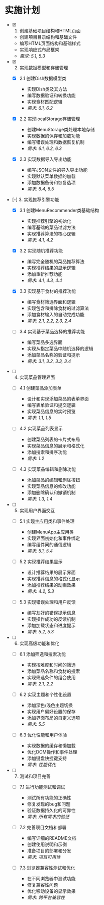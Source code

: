 # 实施计划

- [x] 1. 创建基础项目结构和HTML页面
  - 创建项目目录结构和基础文件
  - 编写HTML页面结构和基础样式
  - 实现响应式布局框架
  - _需求: 5.1, 5.3_

- [x] 2. 实现数据模型和存储管理
  - [x] 2.1 创建Dish数据模型类
    - 实现Dish类及其方法
    - 编写数据验证和转换功能
    - 实现食材匹配逻辑
    - _需求: 6.1, 6.2_

  - [x] 2.2 实现localStorage存储管理
    - 创建MenuStorage类处理本地存储
    - 实现数据的保存和加载功能
    - 编写错误处理和数据恢复机制
    - _需求: 6.1, 6.2, 6.3_

  - [x] 2.3 实现数据导入导出功能
    - 编写JSON文件的导入导出功能
    - 实现默认菜单数据的加载
    - 添加数据备份和恢复选项
    - _需求: 6.4, 6.5_

- [-] 3. 实现推荐引擎功能
  - [x] 3.1 创建MenuRecommender类基础结构
    - 实现推荐引擎的初始化
    - 编写基础的菜品过滤方法
    - 实现推荐算法的核心逻辑
    - _需求: 4.1, 4.2_

  - [x] 3.2 实现随机推荐功能
    - 编写完全随机的菜品推荐算法
    - 实现推荐结果的显示逻辑
    - 添加重新推荐功能
    - _需求: 4.1, 4.3, 4.4_

  - [x] 3.3 实现基于食材的推荐功能
    - 编写食材筛选界面和逻辑
    - 实现包含和排除食材的过滤算法
    - 添加食材输入的自动完成功能
    - _需求: 2.1, 2.2, 2.3, 2.4_

  - [ ] 3.4 实现基于菜品选择的推荐功能
    - 编写菜品多选界面
    - 实现从指定菜品中随机选择的逻辑
    - 添加菜品名称的验证和提示
    - _需求: 3.1, 3.2, 3.3, 3.4_

- [ ] 4. 实现菜品管理界面
  - [ ] 4.1 创建菜品添加表单
    - 设计和实现添加菜品的表单界面
    - 编写表单验证和提交逻辑
    - 实现菜品信息的实时预览
    - _需求: 1.1, 1.5_

  - [ ] 4.2 实现菜品列表显示
    - 创建菜品列表的卡片式布局
    - 实现菜品信息的展示和格式化
    - 添加搜索和排序功能
    - _需求: 1.2_

  - [ ] 4.3 实现菜品编辑和删除功能
    - 添加菜品的编辑和删除按钮
    - 实现菜品信息的修改功能
    - 添加删除确认和撤销机制
    - _需求: 1.3, 1.4_

- [ ] 5. 实现用户界面交互
  - [ ] 5.1 实现主应用类和事件处理
    - 创建MenuApp主应用类
    - 实现界面初始化和事件绑定
    - 编写组件间的通信逻辑
    - _需求: 5.1, 5.4_

  - [ ] 5.2 实现推荐结果显示
    - 设计推荐结果的展示界面
    - 实现推荐信息的格式化显示
    - 添加推荐结果的动画效果
    - _需求: 4.2, 5.3_

  - [ ] 5.3 实现错误处理和用户反馈
    - 编写友好的错误提示信息
    - 实现操作成功的反馈机制
    - 添加加载状态和进度提示
    - _需求: 5.2, 5.3_

- [ ] 6. 实现高级功能和优化
  - [ ] 6.1 添加筛选和搜索功能
    - 实现按难度和时间的筛选
    - 添加菜品名称和食材的搜索
    - 实现筛选条件的组合使用
    - _需求: 2.1, 2.2_

  - [ ] 6.2 实现主题和个性化设置
    - 添加深色/浅色主题切换
    - 实现用户偏好设置的保存
    - 添加界面布局的自定义选项
    - _需求: 5.5_

  - [ ] 6.3 优化性能和用户体验
    - 实现数据的缓存和懒加载
    - 优化DOM操作和事件处理
    - 添加键盘快捷键支持
    - _需求: 性能优化_

- [ ] 7. 测试和项目完善
  - [ ] 7.1 进行功能测试和调试
    - 测试所有功能的正确性
    - 修复发现的bug和问题
    - 验证数据持久化的可靠性
    - _需求: 所有需求的验证_

  - [ ] 7.2 完善项目文档和部署
    - 编写详细的README文档
    - 创建使用说明和示例
    - 准备项目的部署和分发
    - _需求: 项目可用性_

  - [ ] 7.3 浏览器兼容性测试和优化
    - 在不同浏览器中测试功能
    - 修复兼容性问题
    - 优化移动设备的显示效果
    - _需求: 跨平台兼容性_